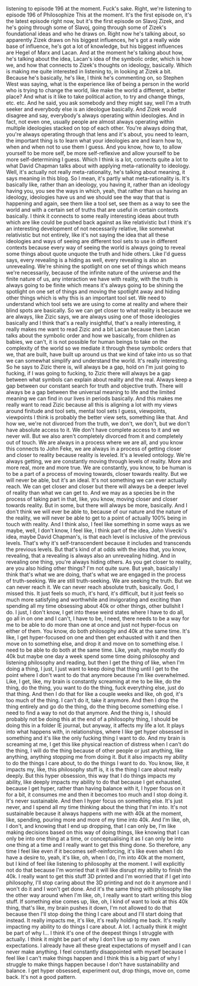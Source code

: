 ﻿listening to episode 196 at the moment. Fuck's sake. Right, we're listening to episode 196
of Philosophize This at the moment. It's the first episode on, it's the latest episode
right now, but it's the first episode on Slavoj Zizek, and he's going through some of Slavoj,
going through some of Zizek's foundational ideas and who he draws on. Right now he's
talking about, so apparently Zizek draws on his biggest influences, he's got a really
wide base of influence, he's got a lot of knowledge, but his biggest influences are
Hegel of Marx and Lacan. And at the moment he's talking about how, he's talking about
the idea, Lacan's idea of the symbolic order, which is how we, and how that connects to
Zizek's thoughts on ideology, basically. Which is making me quite interested in listening
to, in looking at Zizek a bit. Because he's basically, he's like, I think he's commenting
on, so Stephen West was saying, what is the experience like of being a person in the world
who is trying to change the world, like make the world a different, a better place? And
what is it like to take political action, to try and change things, etc. etc. And he
said, you ask somebody and they might say, well I'm a truth seeker and everybody else
is an ideologue basically. And Zizek would disagree and say, everybody's always operating
within ideologies. And in fact, not even one, usually people are almost always operating
within multiple ideologies stacked on top of each other. You're always doing that,
you're always operating through that lens and it's about, you need to learn, the important
thing is to learn what your ideologies are and learn how to, when and when not to use
them I guess. And you know, how to, to allow yourself to be more self, be more self-reflexive
and allow yourself to be more self-determining I guess. Which I think is a lot, connects
quite a lot to what David Chapman talks about with applying meta-rationality to ideology.
Well, it's actually not really meta-rationality, he's talking about meaning, it says meaning
in this blog. So I mean, it's partly what meta-rationality is. It's basically like,
rather than an ideology, you having it, rather than an ideology having you, you see the ways
in which, yeah, that rather than us having an ideology, ideologies have us and we should
see the way that that is happening and again, see them like a tool set, see them as a way
to see the world and with a certain set of truths that are useful in certain contexts
basically. I think it connects to some really interesting ideas about truth which are like
could be pushed back against as like relativistic but I think it's an interesting development
of not necessarily relative, like somewhat relativistic but not entirely, like it's not
saying the idea that all these ideologies and ways of seeing are different tool sets
to use in different contexts because every way of seeing the world is always going to
reveal some things about quote unquote the truth and hide others. Like I'd guess says,
every revealing is a hiding as well, every revealing is also an unrevealing. We're shining
the spotlight on one set of things which means we're necessarily, because of the infinite
nature of the universe and the finite nature of us, any interaction we have with reality,
with the truth is always going to be finite which means it's always going to be shining
the spotlight on one set of things and moving the spotlight away and hiding other things
which is why this is an important tool set. We need to understand which tool sets we are
using to come at reality and where their blind spots are basically. So we can get closer
to what reality is because we are always, like Zizic says, we are always using one of
those ideologies basically and I think that's a really insightful, that's a really interesting,
it really makes me want to read Zizic and a bit Lacan because then Lacan talks about
the symbolic order and how we basically, from children as babies, we can't, it is not possible
for human beings to take on the complexity of the world so we mediate it through these
symbolic orders that we, that are built, have built up around us that we kind of take into
us so that we can somewhat simplify and understand the world. It's really interesting. So he
says to Zizic there is, will always be a gap, hold on I'm just going to fucking, if I was
going to fucking, to Zizic there will always be a gap between what symbols can explain
about reality and the real. Always keep a gap between our constant search for truth
and objective truth. There will always be a gap between the universal meaning to life
and the limited meaning we can find in our lives in periods basically. And this makes
me really want to read Zizic because all this is aligning a lot with my views around finitude
and tool sets, mental tool sets I guess, viewpoints, viewpoints I think is probably the better view
sets, something like that. And how we, we're not divorced from the truth, we don't, we
don't, but we don't have absolute access to it. We don't have complete access to it and
we never will. But we also aren't completely divorced from it and completely out of touch.
We are always in a process where we are all, and you know this connects to John Feke, we
are always in a process of getting closer and closer to reality because reality is leveled.
It's a leveled ontology. We're always getting, we are constantly moving through levels of
reality. More and more real, more and more true. We are constantly, you know, to be human
is to be a part of a process of moving towards, closer towards reality. But we will never
be able, but it's an ideal. It's not something we can ever actually reach. We can get closer
and closer but there will always be a deeper level of reality than what we can get to.
And we may as a species be in the process of taking part in that, like, you know, moving
closer and closer towards reality. But in some, but there will always be more, basically.
And I don't think we will ever be able to, because of our nature and the nature of the
reality, we will never be able to get to a point of actually 100% being in touch with
reality. And I think also, I feel like something in some ways as we maybe, well, I don't know,
I feel like, I think part of the idea, John Vivecki's idea, maybe David Chapman's, is
that each level is inclusive of the previous levels. That's why it's self-transcendent
because it includes and transcends the previous levels. But that's kind of at odds with the
idea that, you know, revealing, that a revealing is always also an unrevealing hiding. And
in revealing one thing, you're always hiding others. As you get closer to reality, are
you also hiding other things? I'm not quite sure. But yeah, basically I think that's what
we are doing, that's what we are engaged in the process of truth-seeking. We are still
truth-seeking. We are seeking the truth. But we can never reach it. We can never reach
absolute truth, basically. God, I missed this. It just feels so much,
it's hard, it's difficult, but it just feels so much more satisfying and worthwhile and
invigorating and exciting than spending all my time obsessing about 40k or other things,
other bullshit I do. I just, I don't know, I get into these weird states where I have
to do all, go all in on one and I can't, I have to be, I need, there needs to be a way
for me to be able to do more than one at once and just not hyper-focus on either of them.
You know, do both philosophy and 40k at the same time. It's like, I get hyper-focused
on one and then get exhausted with it and then move on to something else, and drop it
and move on to something else. I need to be able to do both at the same time. Like, yeah,
maybe mostly do 40k but maybe one day a week spend some time doing philosophy and listening
philosophy and reading, but then I get the thing of like, when I'm doing a thing, I just,
I just want to keep doing that thing until I get to the point where I don't want to do
that anymore because I'm like overwhelmed. Like, I get, like, my brain is constantly
screaming at me to be like, do the thing, do the thing, you want to do the thing, fuck
everything else, just do that thing. And then I do that for like a couple weeks and like,
oh god, it's too much of the thing. I can't do it, take it anymore. And then I drop the
thing entirely and go do the thing, do the thing become something else. I need to find
a way to not do that anymore. And the thing is, I should probably not be doing this at
the end of a philosophy thing, I should be doing this in a folder IE journal, but anyway,
it affects my life a lot. It plays into what happens with, in relationships, where I like
get hyper obsessed in something and it's like the only fucking thing I want to do. And my
brain is screaming at me, I get this like physical reaction of distress when I can't
do the thing, I will do the thing because of other people or just anything, like anything,
anything stopping me from doing it. But it also impacts my ability to do the things I
care about, to do the things I want to do. You know, like, it impacts my, like, this philosophy
stuff is, it is the thing I care about really deeply. But this hyper obsession, this way
that I do things impacts my ability, like deeply impacts my ability to do that because
I get exhausted, because I get hyper, rather than having balance with it, I hyper focus
on it for a bit, it consumes me and then it becomes too much and I stop doing it. It's
never sustainable. And then I hyper focus on something else. It's just never, and I
spend all my time thinking about the thing that I'm into. It's not sustainable because
it always happens with me with 40k at the moment, like, spending, pouring more and more
of my time into 40k. And I'm like, oh, I don't, and knowing that I end up dropping, that I
can only be, I'm like making decisions based on this way of doing things, like knowing
that I can only be into one thing at a time, or conceptualising it as I can only be into
one thing at a time and I really want to get this thing done. So therefore, any time I
feel like even if it becomes self-reinforcing, it's like even when I do have a desire to,
yeah, it's like, oh, when I do, I'm into 40k at the moment, but I kind of feel like listening
to philosophy at the moment. I will explicitly not do that because I'm worried that it will
like disrupt my ability to finish the 40k. I really want to get this stuff 3D printed
and I'm worried that if I get into philosophy, I'll stop caring about the 3D printing and
not do it anymore and I won't do it and I won't get done. And it's the same thing with philosophy
like the other way around when I'm like, oh, I really want to start writing this blog stuff.
If something else comes up, like, oh, I kind of want to look at this 40k thing, that's
like, my brain pushes it down, I'm not allowed to do that because then I'll stop doing the
thing I care about and I'll start doing that instead. It really impacts me, it's like,
it's really holding me back. It's really impacting my ability to do things I care about.
A lot. I actually think it might be part of why I... I think it's one of the deepest things
I struggle with actually. I think it might be part of why I don't live up to my own expectations.
I already have all these great expectations of myself and I can never make anything. I
feel constantly disappointed with myself because I feel like I can't make things happen and
I think this is a big part of why I struggle to make things happen because I don't have
sustainability and balance. I get hyper obsessed, experiment out, drop things, move on, come
back. It's not a good pattern.
